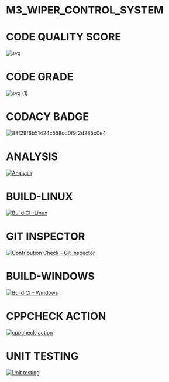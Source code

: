 # M3_WIPER_CONTROL_SYSTEM 
# CODE QUALITY SCORE
![svg](https://user-images.githubusercontent.com/101009876/168315806-dc461dfd-b35b-47e3-b7ab-e10a87e15fa3.svg) 
# CODE GRADE 
![svg (1)](https://user-images.githubusercontent.com/101009876/168315915-2b96e5f7-14fb-4e0d-abd8-ef7e952e0a82.svg)
# CODACY BADGE
![88f29f6b51424c558cd0f9f2d285c0e4](https://user-images.githubusercontent.com/101009876/168415458-35ed8332-b982-44fe-b5b0-a1bfda7ffe71.svg)
# ANALYSIS
[![Analysis](https://github.com/Rakshana-Sakthivel/M3_Wiper_Control_System-/actions/workflows/Analysis.yml/badge.svg)](https://github.com/Rakshana-Sakthivel/M3_Wiper_Control_System-/actions/workflows/Analysis.yml)
# BUILD-LINUX
[![Build CI -Linux](https://github.com/Rakshana-Sakthivel/M3_Wiper_Control_System-/actions/workflows/Build_Linux.yml/badge.svg)](https://github.com/Rakshana-Sakthivel/M3_Wiper_Control_System-/actions/workflows/Build_Linux.yml)
# GIT INSPECTOR
[![Contribution Check - Git Inspector](https://github.com/Rakshana-Sakthivel/M3_Wiper_Control_System-/actions/workflows/Git_inspector.yml/badge.svg)](https://github.com/Rakshana-Sakthivel/M3_Wiper_Control_System-/actions/workflows/Git_inspector.yml)
# BUILD-WINDOWS 
[![Build CI - Windows](https://github.com/Rakshana-Sakthivel/M3_Wiper_Control_System-/actions/workflows/Build_Windows.yml/badge.svg)](https://github.com/Rakshana-Sakthivel/M3_Wiper_Control_System-/actions/workflows/Build_Windows.yml)
# CPPCHECK ACTION 
[![cppcheck-action](https://github.com/Rakshana-Sakthivel/M3_Wiper_Control_System-/actions/workflows/cppcheck.yml/badge.svg)](https://github.com/Rakshana-Sakthivel/M3_Wiper_Control_System-/actions/workflows/cppcheck.yml)
# UNIT TESTING 
[![Unit testing](https://github.com/Rakshana-Sakthivel/M3_Wiper_Control_System-/actions/workflows/Unit_Testing.yml/badge.svg)](https://github.com/Rakshana-Sakthivel/M3_Wiper_Control_System-/actions/workflows/Unit_Testing.yml)

